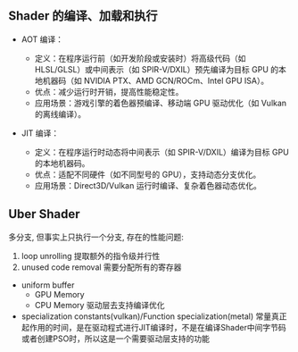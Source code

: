 ## Shader 的编译、加载和执行
* AOT 编译：
    * 定义：在程序运行前（如开发阶段或安装时）将高级代码（如 HLSL/GLSL）或中间表示（如 SPIR-V/DXIL）预先编译为目标 GPU 的本地机器码（如 NVIDIA PTX、AMD GCN/ROCm、Intel GPU ISA）。
    * 优点：减少运行时开销，提高性能稳定性。
    * 应用场景：游戏引擎的着色器预编译、移动端 GPU 驱动优化（如 Vulkan 的离线编译）。

* JIT 编译：
    * 定义：在程序运行时动态将中间表示（如 SPIR-V/DXIL）编译为目标 GPU 的本地机器码。
    * 优点：适配不同硬件（如不同型号的 GPU），支持动态分支优化。
    * 应用场景：Direct3D/Vulkan 运行时编译、复杂着色器动态优化。

## Uber Shader
多分支, 但事实上只执行一个分支, 存在的性能问题:
1. loop unrolling
    提取额外的指令级并行性
2. unused code removal
    需要分配所有的寄存器

* uniform buffer
    * GPU Memory
    * CPU Memory
        驱动层去支持编译优化
* specialization constants(vulkan)/Function specialization(metal)
    常量真正起作用的时间，是在驱动程式进行JIT编译时，不是在编译Shader中间字节码或者创建PSO时，所以这是一个需要驱动层支持的功能